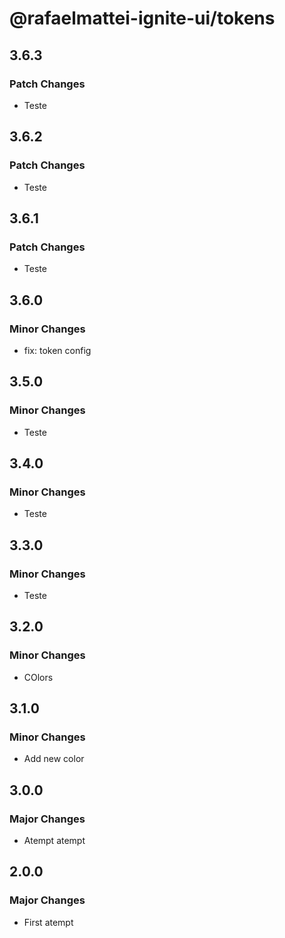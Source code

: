 # @rafaelmattei-ignite-ui/tokens

## 3.6.3

### Patch Changes

- Teste

## 3.6.2

### Patch Changes

- Teste

## 3.6.1

### Patch Changes

- Teste

## 3.6.0

### Minor Changes

- fix: token config

## 3.5.0

### Minor Changes

- Teste

## 3.4.0

### Minor Changes

- Teste

## 3.3.0

### Minor Changes

- Teste

## 3.2.0

### Minor Changes

- COlors

## 3.1.0

### Minor Changes

- Add new color

## 3.0.0

### Major Changes

- Atempt atempt

## 2.0.0

### Major Changes

- First atempt
